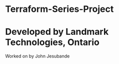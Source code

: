 # Terraform-Series-Project
# Developed by Landmark Technologies, Ontario
Worked on by John Jesubande
